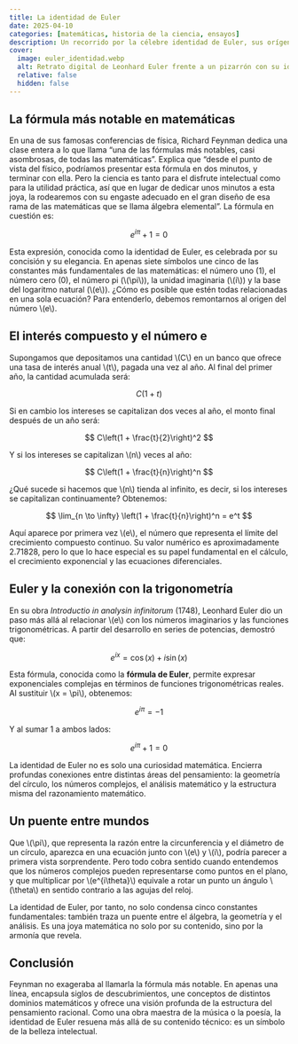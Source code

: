 ```yaml
---
title: La identidad de Euler
date: 2025-04-10
categories: [matemáticas, historia de la ciencia, ensayos]
description: Un recorrido por la célebre identidad de Euler, sus orígenes en el interés compuesto, su relación con el número e y su belleza en el contexto de las funciones trigonométricas y los números complejos.
cover:
  image: euler_identidad.webp
  alt: Retrato digital de Leonhard Euler frente a un pizarrón con su identidad matemática
  relative: false
  hidden: false
---
```


## La fórmula más notable en matemáticas

En una de sus famosas conferencias de física, Richard Feynman dedica una clase entera a lo que llama “una de las fórmulas más notables, casi asombrosas, de todas las matemáticas”. Explica que “desde el punto de vista del físico, podríamos presentar esta fórmula en dos minutos, y terminar con ella. Pero la ciencia es tanto para el disfrute intelectual como para la utilidad práctica, así que en lugar de dedicar unos minutos a esta joya, la rodearemos con su engaste adecuado en el gran diseño de esa rama de las matemáticas que se llama álgebra elemental”. La fórmula en cuestión es:

$$
e^{i\pi} + 1 = 0
$$

Esta expresión, conocida como la identidad de Euler, es celebrada por su concisión y su elegancia. En apenas siete símbolos une cinco de las constantes más fundamentales de las matemáticas: el número uno (1), el número cero (0), el número pi (\\(\pi\\)), la unidad imaginaria (\\(i\\)) y la base del logaritmo natural (\\(e\\)). ¿Cómo es posible que estén todas relacionadas en una sola ecuación? Para entenderlo, debemos remontarnos al origen del número \\(e\\).

## El interés compuesto y el número e

Supongamos que depositamos una cantidad \\(C\\) en un banco que ofrece una tasa de interés anual \\(t\\), pagada una vez al año. Al final del primer año, la cantidad acumulada será:

$$
C(1 + t)
$$

Si en cambio los intereses se capitalizan dos veces al año, el monto final después de un año será:

$$
C\left(1 + \frac{t}{2}\right)^2
$$

Y si los intereses se capitalizan \\(n\\) veces al año:

$$
C\left(1 + \frac{t}{n}\right)^n
$$

¿Qué sucede si hacemos que \\(n\\) tienda al infinito, es decir, si los intereses se capitalizan continuamente? Obtenemos:

$$
\lim_{n \to \infty} \left(1 + \frac{t}{n}\right)^n = e^t
$$

Aquí aparece por primera vez \\(e\\), el número que representa el límite del crecimiento compuesto continuo. Su valor numérico es aproximadamente 2.71828, pero lo que lo hace especial es su papel fundamental en el cálculo, el crecimiento exponencial y las ecuaciones diferenciales.

## Euler y la conexión con la trigonometría

En su obra *Introductio in analysin infinitorum* (1748), Leonhard Euler dio un paso más allá al relacionar \\(e\\) con los números imaginarios y las funciones trigonométricas. A partir del desarrollo en series de potencias, demostró que:

$$
e^{ix} = \cos(x) + i\sin(x)
$$

Esta fórmula, conocida como la **fórmula de Euler**, permite expresar exponenciales complejas en términos de funciones trigonométricas reales. Al sustituir \\(x = \pi\\), obtenemos:

$$
e^{i\pi} = -1
$$

Y al sumar 1 a ambos lados:

$$
e^{i\pi} + 1 = 0
$$

La identidad de Euler no es solo una curiosidad matemática. Encierra profundas conexiones entre distintas áreas del pensamiento: la geometría del círculo, los números complejos, el análisis matemático y la estructura misma del razonamiento matemático.

## Un puente entre mundos

Que \\(\pi\\), que representa la razón entre la circunferencia y el diámetro de un círculo, aparezca en una ecuación junto con \\(e\\) y \\(i\\), podría parecer a primera vista sorprendente. Pero todo cobra sentido cuando entendemos que los números complejos pueden representarse como puntos en el plano, y que multiplicar por \\(e^{i\theta}\\) equivale a rotar un punto un ángulo \\(\theta\\) en sentido contrario a las agujas del reloj.

La identidad de Euler, por tanto, no solo condensa cinco constantes fundamentales: también traza un puente entre el álgebra, la geometría y el análisis. Es una joya matemática no solo por su contenido, sino por la armonía que revela.

## Conclusión

Feynman no exageraba al llamarla la fórmula más notable. En apenas una línea, encapsula siglos de descubrimientos, une conceptos de distintos dominios matemáticos y ofrece una visión profunda de la estructura del pensamiento racional. Como una obra maestra de la música o la poesía, la identidad de Euler resuena más allá de su contenido técnico: es un símbolo de la belleza intelectual.
